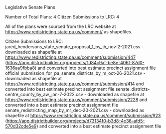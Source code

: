 Legislative Senate Plans

Number of Total Plans: 4
Citizen Submissions to LRC: 4

All of the plans were sourced from the LRC website at https://www.redistricting.state.pa.us/comment/ as shapefiles.

Citizen Submissions to LRC:
jared_hendersons_state_senate_proposal_1_by_jh_nov-2-2021.csv - downloaded as shapefile at https://www.redistricting.state.pa.us/comment/submission/447 (https://app.districtbuilder.org/projects/1d84c9af-be8e-406f-87d0-1636aa9fbba8) and converted into best estimate precinct assignment file
official_submission_for_pa_senate_districts_by_m_oct-26-2021.csv - downloaded as shapefile at https://www.redistricting.state.pa.us/comment/submission/414 and converted into best estimate precinct assignment file
senate_districts-centre_county_by_aw_jan-7-2022.csv - downloaded as shapefile at https://www.redistricting.state.pa.us/comment/submission/2228 and converted into a best estimate precinct assignment file
senate_redistricting_map_by_mr_dec-20-2021.csv - downloaded as shapefile at https://www.redistricting.state.pa.us/comment/submission/923 (https://app.districtbuilder.org/projects/d73134f0-b3d8-4c36-afd5-570d32cde5e9) and converted into a best estimate precinct assignment file